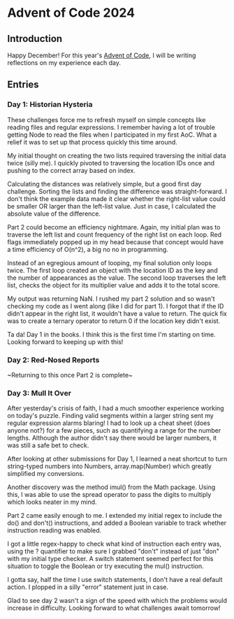 # Advent of Code 2024

## Introduction

Happy December! For this year's [Advent of Code](https://adventofcode.com/), I will be writing reflections on my experience each day.

## Entries

### Day 1: Historian Hysteria

These challenges force me to refresh myself on simple concepts like reading files and regular expressions. I remember having a lot of trouble getting Node to read the files when I participated in my first AoC. What a relief it was to set up that process quickly this time around.

My initial thought on creating the two lists required traversing the initial data twice (silly me). I quickly pivoted to traversing the location IDs once and pushing to the correct array based on index.

Calculating the distances was relatively simple, but a good first day challenge. Sorting the lists and finding the difference was straight-forward. I don't think the example data made it clear whether the right-list value could be smaller OR larger than the left-list value. Just in case, I calculated the absolute value of the difference.

Part 2 could become an efficiency nightmare. Again, my initial plan was to traverse the left list and count frequency of the right list on each loop. Red flags immediately popped up in my head because that concept would have a time efficiency of O(n^2), a big no no in programming.

Instead of an egregious amount of looping, my final solution only loops twice. The first loop created an object with the location ID as the key and the number of appearances as the value. The second loop traverses the left list, checks the object for its multiplier value and adds it to the total score.

My output was returning NaN. I rushed my part 2 solution and so wasn't checking my code as I went along (like I did for part 1). I forgot that if the ID didn't appear in the right list, it wouldn't have a value to return. The quick fix was to create a ternary operator to return 0 if the location key didn't exist.

Ta da! Day 1 in the books. I think this is the first time I'm starting on time. Looking forward to keeping up with this!

### Day 2: Red-Nosed Reports

~Returning to this once Part 2 is complete~

### Day 3: Mull It Over

After yesterday's crisis of faith, I had a much smoother experience working on today's puzzle. Finding valid segments within a larger string sent my regular expression alarms blaring! I had to look up a cheat sheet (does anyone not?) for a few pieces, such as quantifying a range for the number lengths. Although the author didn't say there would be larger numbers, it was still a safe bet to check.

After looking at other submissions for Day 1, I learned a neat shortcut to turn string-typed numbers into Numbers, array.map(Number) which greatly simplified my conversions.

Another discovery was the method imul() from the Math package. Using this, I was able to use the spread operator to pass the digits to multiply which looks neater in my mind.

Part 2 came easily enough to me. I extended my initial regex to include the do() and don't() instructions, and added a Boolean variable to track whether instruction reading was enabled.

I got a little regex-happy to check what kind of instruction each entry was, using the ? quantifier to make sure I grabbed "don't" instead of just "don" with my initial type checker. A switch statement seemed perfect for this situation to toggle the Boolean or try executing the mul() instruction.

I gotta say, half the time I use switch statements, I don't have a real default action. I plopped in a silly "error" statement just in case.

Glad to see day 2 wasn't a sign of the speed with which the problems would increase in difficulty. Looking forward to what challenges await tomorrow!
